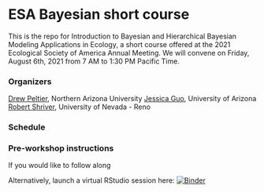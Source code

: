 # ESA Bayesian short course
This is the repo for Introduction to Bayesian and Hierarchical Bayesian Modeling Applications in Ecology, a short course offered at the 2021 Ecological Society of America Annual Meeting. We will convene on Friday, August 6th, 2021 from 7 AM to 1:30 PM Pacific Time. 

### Organizers
[Drew Peltier](mailto:dmp334@nau.edu), Northern Arizona University
[Jessica Guo](mailto:jessicaguo@email.arizona.edu), University of Arizona
[Robert Shriver](mailto:rshriver@unr.edu), University of Nevada - Reno

### Schedule

### Pre-workshop instructions
If you would like to follow along

Alternatively, launch a virtual RStudio session here:
[![Binder](https://mybinder.org/badge_logo.svg)](https://mybinder.org/v2/gh/jessicaguo/ESA-Bayesian-short-course/main)